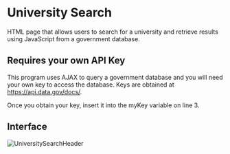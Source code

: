 # University Search
HTML page that allows users to search for a university and retrieve results using JavaScript from a government database.

## Requires your own API Key
This program uses AJAX to query a government database and you will need your own key to access the database. Keys are obtained at https://api.data.gov/docs/.  

Once you obtain your key, insert it into the myKey variable on line 3.

## Interface
![UniversitySearchHeader](https://user-images.githubusercontent.com/122894342/218340760-90dfe047-ceb2-4ed1-8eac-dc114d15d8c0.JPG)
